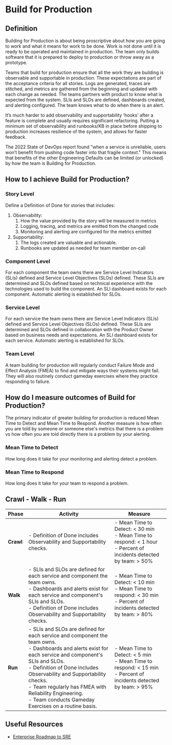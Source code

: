 # **Build for Production**

## Definition

Building for Production is about being proscriptive about how you are going to work and what it means for work to be done. Work is not done until it is ready to be operated and maintained in production. The team only builds software that it is prepared to deploy to production or throw away as a prototype.

Teams that build for production ensure that all the work they are building is observable and supportable in production. These expectations are part of the acceptance criteria for all stories. Logs are generated, traces are stitched, and metrics are gathered from the beginning and updated with each change as needed. The teams partners with product to know what is expected from the system. SLIs and SLOs are defined, dashboards created, and alerting configured. The team knows what to do when there is an alert.

It’s much harder to add observability and supportability ‘hooks’ after a feature is complete and usually requires significant refactoring. Putting a minimum set of observability and runbooks/KB in place before shipping to production increases resilience of the system, and allows for faster feedback.

The 2022 State of DevOps report found "when a service is unreliable, users won’t benefit from pushing code faster into that fragile context." This means that benefits of the other Engineering Defaults can be limited (or unlocked) by how the team is Building for Production.

## How to I achieve Build for Production?

### Story Level

Define a Definition of Done for stories that includes:

1. Observability:
   1. How the value provided by the story will be measured in metrics
   1. Logging, tracing, and metrics are emitted from the changed code
   1. Monitoring and alerting are configured for the metrics emitted
1. Supportability:
   1. The logs created are valuable and actionable.
   1. Runbooks are updated as needed for team member on-call

### Component Level

For each component the team owns there are Service Level Indicators (SLIs) defined and Service Level Objectives (SLOs) defined. These SLIs are determined and SLOs defined based on technical experience with the technologies used to build the component. An SLI dashboard exists for each component. Automatic alerting is established for SLOs.

### Service Level

For each service the team owns there are Service Level Indicators (SLIs) defined and Service Level Objectives (SLOs) defined. These SLIs are determined and SLOs defined in collaboration with the Product Owner based on business needs and expectations. An SLI dashboard exists for each service. Automatic alerting is established for SLOs.

### Team Level

A team building for production will regularly conduct Failure Mode and Effect Analysis (FMEA) to find and mitigate ways their systems might fail. They will also routinely conduct gameday exercises where they practice responding to failure.

## How do I measure outcomes of Build for Production?

The primary indicator of greater building for production is reduced Mean Time to Detect and Mean Time to Respond. Another measure is how often you are told by someone or someone else's metrics that there is a problem vs how often you are told directly there is a problem by your alerting.

### Mean Time to Detect

How long does it take for your monitoring and alerting detect a problem.

### Mean Time to Respond

How long does it take for your team to respond a problem.

## Crawl - Walk - Run

| Phase | Activity | Measure |
| ----- | -------- | ------- |
| **Crawl** | - Definition of Done includes Observability and Supportability checks. | - Mean Time to Detect: < 30 min <br> - Mean Time to respond: < 1 hour <br>-  Percent of incidents detected by team: > 50% |
| **Walk** | - SLIs and SLOs are defined for each service and component the team owns. <br>-  Dashboards and alerts exist for each service and component's SLIs and SLOs. <br> -  Definition of Done includes Observability and Supportability checks.   | -  Mean Time to Detect: < 10 min <br> - Mean Time to respond: < 30 min <br>-  Percent of incidents detected by team: > 80%  |
| **Run** | - SLIs and SLOs are defined for each service and component the team owns. <br>-  Dashboards and alerts exist for each service and component's SLIs and SLOs. <br> - Definition of Done includes Observability and Supportability checks. <br>-  Team regularly has FMEA with Reliability Engineering. <br> -  Team conducts Gameday Exercises on a routine basis.  | -  Mean Time to Detect: < 5 min <br> - Mean Time to respond: < 15 min <br>-  Percent of incidents detected by team: > 95%  |

## Useful Resources

* [Enterprise Roadmap to SRE](https://sre.google/resources/practices-and-processes/enterprise-roadmap-to-sre/)
